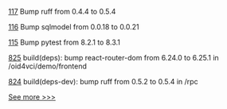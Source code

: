
[117](https://github.com/hyperledger/aries-endorser-service/pull/117) Bump ruff from 0.4.4 to 0.5.4

[116](https://github.com/hyperledger/aries-endorser-service/pull/116) Bump sqlmodel from 0.0.18 to 0.0.21

[115](https://github.com/hyperledger/aries-endorser-service/pull/115) Bump pytest from 8.2.1 to 8.3.1

[825](https://github.com/hyperledger/aries-acapy-plugins/pull/825) build(deps): bump react-router-dom from 6.24.0 to 6.25.1 in /oid4vci/demo/frontend

[824](https://github.com/hyperledger/aries-acapy-plugins/pull/824) build(deps-dev): bump ruff from 0.5.2 to 0.5.4 in /rpc


[See more >>>](https://start-here.hyperledger.org/pull-requests)
